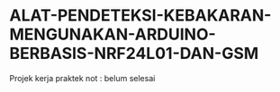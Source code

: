 # ALAT-PENDETEKSI-KEBAKARAN-MENGUNAKAN-ARDUINO-BERBASIS-NRF24L01-DAN-GSM
Projek kerja praktek
not : belum selesai
